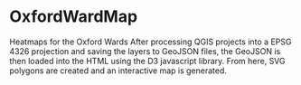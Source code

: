 # OxfordWardMap
Heatmaps for the Oxford Wards
After processing QGIS projects into a EPSG 4326 projection and saving the layers to GeoJSON files, the GeoJSON is then loaded into the HTML using the D3 javascript library.  From here, SVG polygons are created and an interactive map is generated.
